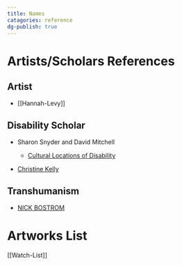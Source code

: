 ```yaml
---
title: Names
catagories: reference
dg-publish: true
---
```


# Artists/Scholars References

## Artist
+ [[Hannah-Levy]]

## Disability Scholar

+ Sharon Snyder and David Mitchell
    + [Cultural Locations of Disability](https://press.uchicago.edu/ucp/books/book/chicago/C/bo3533856.html)

+ [Christine Kelly](https://dfresearch.ca/christinekelly/)

## Transhumanism

+ [NICK BOSTROM](https://nickbostrom.com/ethics/values)

# Artworks List

[[Watch-List]]